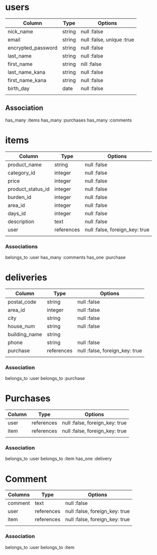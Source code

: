 # users
| Column             | Type   | Options                   |
| ------------------ | ------ | ------------------------- |
| nick_name          | string | null :false               |
| email              | string | null :false, unique :true |
| encrypted_password | string | null :false               |
| last_name          | string | null :false               |
| first_name         | string | nill :false               |
| last_name_kana     | string | null :false               |
| first_name_kana    | string | null :false               |
| birth_day          | date   | null :false               |
|                    |        |                           |


## Association
has_many :items
has_many :purchases
has_many :comments


# items
| Column            | Type           | Options                        |
| ----------------- | -------------- | ------------------------------ |
| product_name      | string         | null :false                    |
| category_id       | integer        | null :false                    |
| price             | integer        | null :false                    |
| product_status_id | integer        | null :false                    |
| burden_id         | integer        | null :false                    |
| area_id           | integer        | null :false                    |
| days_id           | integer        | null :false                    |
| description       | text           | null :false                    |
| user              | references     | null :false, foreign_key: true |
|                   |                |                                |

### Associations
belongs_to :user
has_many   :comments
has_one    :purchase


# deliveries
| Column        | Type       | Options                        |
| ------------- | ---------- | ------------------------------ |
| postal_code   | string     | null :false                    |
| area_id       | integer    | null :false                    |
| city          | string     | null :false                    |
| house_num     | string     | null :false                    |
| building_name | string     |                                |
| phone         | string     | null :false                    |
| purchase      | references | null :false, foreign_key: true |
|               |            |                                |

### Association
belongs_to :user
belongs_to :purchase


# Purchases
| Column | Type       | Options                        |
| ------ | ---------- | ------------------------------ |
| user   | references | null :false, foreign_key: true |
| item   | references | null :false, foreign_key: true |
|        |            |                                |

### Association
belongs_to :user
belongs_to :item
has_one    :delivery


# Comment
| Columns | Type       | Options                        |
| ------- | ---------- | ------------------------------ |
| comment | text       | null :false                    |
| user    | references | null :false, foreign_key: true |
| item    | references | null :false, foreign_key: true |
|         |            |                                |

### Association
belongs_to :user
belongs_to :item